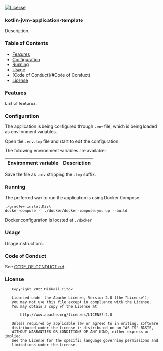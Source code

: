[![License](https://img.shields.io/badge/License-Apache_2.0-blue.svg)](https://opensource.org/licenses/Apache-2.0)

[//]: # ([![Java CI with Gradle]&#40;https://github.com/d1snin/kotlin-jvm-application-template/actions/workflows/gradle.yml/badge.svg?branch=main&#41;]&#40;https://github.com/d1snin/kotlin-jvm-application-template/actions/workflows/gradle.yml&#41;)

### kotlin-jvm-application-template

Description.

### Table of Contents

- [Features](#Features)
- [Configuration](#Configuration)
- [Running](#Running)
- [Usage](#Usage)
- [Code of Conduct](#Code of Conduct)
- [License](#License)

### Features

List of features.

### Configuration

The application is being configured through `.env` file, which is
being loaded as environment variables.

Open the `.env.tmp` file and start to edit the configuration.

The following environment variables are available:

| Environment variable | Description |
|----------------------|-------------|

Save the file as `.env` stripping the `.tmp` suffix.

### Running

The preferred way to run the application is using Docker Compose:

```shell
./gradlew installDist
docker-compose -f ./docker/docker-compose.yml up --build
```

Docker configuration is located at `./docker`

### Usage

Usage instructions.

### Code of Conduct

See [CODE_OF_CONDUCT.md](./CODE_OF_CONDUCT.md).

### License

```
   Copyright 2022 Mikhail Titov

   Licensed under the Apache License, Version 2.0 (the "License");
   you may not use this file except in compliance with the License.
   You may obtain a copy of the License at

       http://www.apache.org/licenses/LICENSE-2.0

   Unless required by applicable law or agreed to in writing, software
   distributed under the License is distributed on an "AS IS" BASIS,
   WITHOUT WARRANTIES OR CONDITIONS OF ANY KIND, either express or implied.
   See the License for the specific language governing permissions and
   limitations under the License.
```
